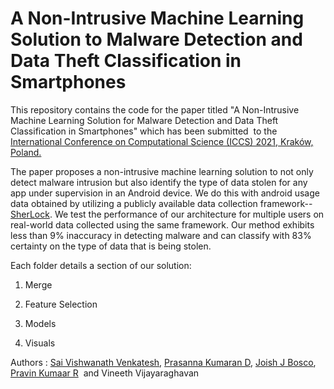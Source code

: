 # A Non-Intrusive Machine Learning Solution to Malware Detection and Data Theft Classification in Smartphones
This repository contains the code for the paper titled "A Non-Intrusive Machine Learning Solution for Malware Detection and Data Theft Classification in Smartphones" which has been submitted  to the[ International Conference on Computational Science (ICCS) 2021, Kraków, Poland.](https://www.iccs-meeting.org/iccs2021/)

The paper proposes a non-intrusive machine learning solution to not only detect malware intrusion but also identify the type of data stolen for any app under supervision in an Android device. We do this with android usage data obtained by utilizing a publicly available data collection framework-- [SherLock](https://github.com/ymirsky/SherLock). We test the performance of our architecture for multiple users on real-world data collected using the same framework. Our method exhibits less than 9% inaccuracy in detecting malware and can classify with 83% certainty on the type of data that is being stolen.

Each folder details a section of our solution:

1.  Merge

2.  Feature Selection

3.  Models

4.  Visuals

Authors : [Sai Vishwanath Venkatesh](https://github.com/saivishy), [Prasanna Kumaran D](http://github.com/PrasannaKumaran), [Joish J Bosco](https://github.com/Joish), [Pravin Kumaar R](https://github.com/pravinkumaaar)  and Vineeth Vijayaraghavan
